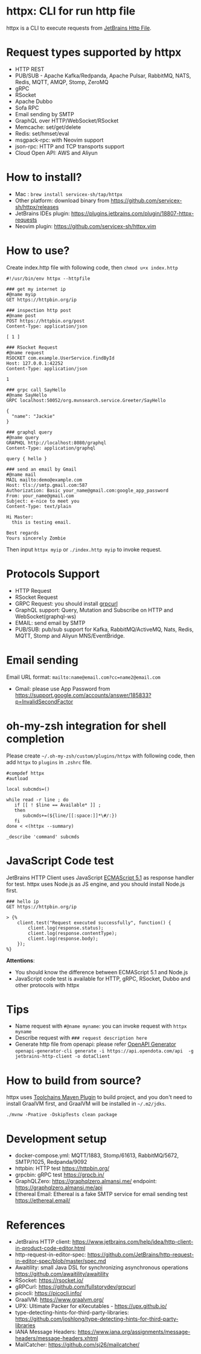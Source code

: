 httpx: CLI for run http file
==========================

httpx is a CLI to execute requests from [JetBrains Http File](https://www.jetbrains.com/help/idea/http-client-in-product-code-editor.html).

# Request types supported by httpx

* HTTP REST
* PUB/SUB - Apache Kafka/Redpanda, Apache Pulsar, RabbitMQ, NATS, Redis, MQTT, AMQP, Stomp, ZeroMQ
* gRPC
* RSocket
* Apache Dubbo
* Sofa RPC
* Email sending by SMTP
* GraphQL over HTTP/WebSocket/RSocket
* Memcache: set/get/delete
* Redis: set/hmset/eval
* msgpack-rpc:  with Neovim support
* json-rpc: HTTP and TCP transports support
* Cloud Open API: AWS and Aliyun

# How to install?

* Mac : `brew install servicex-sh/tap/httpx`
* Other platform: download binary from https://github.com/servicex-sh/httpx/releases
* JetBrains IDEs plugin: https://plugins.jetbrains.com/plugin/18807-httpx-requests
* Neovim plugin: https://github.com/servicex-sh/httpx.vim

# How to use?

Create index.http file with following code, then `chmod u+x index.http`

```
#!/usr/bin/env httpx --httpfile

### get my internet ip
#@name myip
GET https://httpbin.org/ip

### inspection http post
#@name post
POST https://httpbin.org/post
Content-Type: application/json

[ 1 ]

### RSocket Request
#@name request
RSOCKET com.example.UserService.findById
Host: 127.0.0.1:42252
Content-Type: application/json

1

### grpc call SayHello
#@name SayHello
GRPC localhost:50052/org.mvnsearch.service.Greeter/SayHello

{
  "name": "Jackie"
}

### graphql query
#@name query
GRAPHQL http://localhost:8080/graphql
Content-Type: application/graphql

query { hello }

### send an email by Gmail
#@name mail
MAIL mailto:demo@example.com
Host: tls://smtp.gmail.com:587
Authorization: Basic your_name@gmail.com:google_app_password
From: your_name@gmail.com
Subject: e-nice to meet you
Content-Type: text/plain

Hi Master:
  this is testing email.

Best regards
Yours sincerely Zombie
```

Then input `httpx myip` or `./index.http myip` to invoke request.

# Protocols Support

* HTTP Request
* RSocket Request
* GRPC Request: you should install [grpcurl](https://github.com/fullstorydev/grpcurl)
* GraphQL support: Query, Mutation and Subscribe on HTTP and WebSocket(graphql-ws)
* EMAIL: send email by SMTP
* PUB/SUB: pub/sub support for Kafka, RabbitMQ/ActiveMQ, Nats, Redis, MQTT, Stomp and Aliyun MNS/EventBridge.

# Email sending

Email URL format: `mailto:name@email.com?cc=name2@email.com`

* Gmail: please use App Password from https://support.google.com/accounts/answer/185833?p=InvalidSecondFactor

# oh-my-zsh integration for shell completion

Please create `~/.oh-my-zsh/custom/plugins/httpx` with following code, then add `httpx` to `plugins` in `.zshrc` file.

```shell
#compdef httpx
#autload

local subcmds=()

while read -r line ; do
   if [[ ! $line == Available* ]] ;
   then
      subcmds+=(${line/[[:space:]]*\#/:})
   fi
done < <(httpx --summary)

_describe 'command' subcmds
```

# JavaScript Code test

JetBrains HTTP Client uses JavaScript [ECMAScript 5.1](https://www.ecma-international.org/ecma-262/5.1/) as response handler for test.
httpx uses Node.js as JS engine, and you should install Node.js first.

```
### hello ip
GET https://httpbin.org/ip

> {%
    client.test("Request executed successfully", function() {
        client.log(response.status);
        client.log(response.contentType);
        client.log(response.body);
    });
%}
```

**Attentions**:

* You should know the difference between ECMAScript 5.1 and Node.js
* JavaScript code test is available for HTTP, gRPC, RSocket, Dubbo and other protocols with httpx
      
# Tips

* Name request with `#@name myname`:  you can invoke request with `httpx myname`
* Describe request with `### request description here`
* Generate http file from openapi: please refer [OpenAPI Generator](https://github.com/OpenAPITools/openapi-generator) `openapi-generator-cli generate -i https://api.opendota.com/api  -g jetbrains-http-client -o dotaClient`

# How to build from source?

httpx uses [Toolchains Maven Plugin](https://github.com/linux-china/toolchains-maven-plugin) to build project, and you don't need to install GraalVM first, and GraalVM will be
installed in `~/.m2/jdks`.

```shell
./mvnw -Pnative -DskipTests clean package
```

# Development setup

* docker-compose.yml:  MQTT/1883, Stomp/61613, RabbitMQ/5672, SMTP/1025, Redpanda/9092
* httpbin: HTTP test https://httpbin.org/
* grpcbin: gRPC test https://grpcb.in/
* GraphQLZero: https://graphqlzero.almansi.me/  endpoint: https://graphqlzero.almansi.me/api
* Ethereal Email: Ethereal is a fake SMTP service for email sending test https://ethereal.email/

# References

* JetBrains HTTP client: https://www.jetbrains.com/help/idea/http-client-in-product-code-editor.html
* http-request-in-editor-spec: https://github.com/JetBrains/http-request-in-editor-spec/blob/master/spec.md
* Awaitility: small Java DSL for synchronizing asynchronous operations https://github.com/awaitility/awaitility
* RSocket: https://rsocket.io/
* gRPCurl: https://github.com/fullstorydev/grpcurl
* picocli: https://picocli.info/
* GraalVM: https://www.graalvm.org/
* UPX: Ultimate Packer for eXecutables -  https://upx.github.io/
* type-detecting-hints-for-third-party-libraries: https://github.com/joshlong/type-detecting-hints-for-third-party-libraries
* IANA Message Headers: https://www.iana.org/assignments/message-headers/message-headers.xhtml
* MailCatcher: https://github.com/sj26/mailcatcher/
